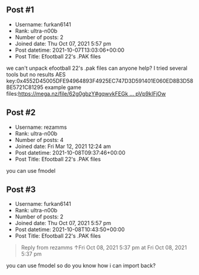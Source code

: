 ## Post #1
- Username: furkan6141
- Rank: ultra-n00b
- Number of posts: 2
- Joined date: Thu Oct 07, 2021 5:57 pm
- Post datetime: 2021-10-07T13:03:06+00:00
- Post Title: Efootball 22's .PAK files

we can't unpack efootball 22's .pak files can anyone help? I tried several tools but no results
AES key:0x4552D45005DFE94964893F4925EC747D3D591401E060ED8B3D58BE5721C81295
example game files:[https://mega.nz/file/62g0gbzY#gqwvkFEGk ... pVp9kIFjOw](https://mega.nz/file/62g0gbzY#gqwvkFEGk4woKaTSa-bIl6cBRQEkXOsqnpVp9kIFjOw)
## Post #2
- Username: rezamms
- Rank: ultra-n00b
- Number of posts: 4
- Joined date: Fri Mar 12, 2021 12:24 am
- Post datetime: 2021-10-08T09:37:46+00:00
- Post Title: Efootball 22's .PAK files

you can use fmodel
## Post #3
- Username: furkan6141
- Rank: ultra-n00b
- Number of posts: 2
- Joined date: Thu Oct 07, 2021 5:57 pm
- Post datetime: 2021-10-08T10:43:50+00:00
- Post Title: Efootball 22's .PAK files

> Reply from rezamms ↑Fri Oct 08, 2021 5:37 pm at Fri Oct 08, 2021 5:37 pm
>
> 
you can use fmodel
so do you know how i can import back?
